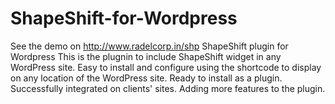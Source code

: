 # ShapeShift-for-Wordpress
See the demo on http://www.radelcorp.in/shp
ShapeShift plugin for Wordpress
This is the plugnin to include ShapeShift widget in any WordPress site.
Easy to install and configure using the shortcode to display on any location of the WordPress site.
Ready to install as a plugin. Successfully integrated on clients' sites. Adding more features to the plugin.
